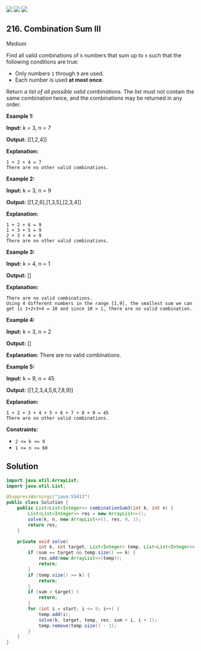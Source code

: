 [![](https://img.shields.io/github/stars/javadev/LeetCode-in-Java?label=Stars&style=flat-square)](https://github.com/javadev/LeetCode-in-Java)
[![](https://img.shields.io/github/forks/javadev/LeetCode-in-Java?label=Fork%20me%20on%20GitHub%20&style=flat-square)](https://github.com/javadev/LeetCode-in-Java/fork)
[![](https://img.shields.io/badge/-LeetCode%20in%20Kotlin-blue?style=flat-square)](https://github.com/javadev/LeetCode-in-Kotlin)

## 216\. Combination Sum III

Medium

Find all valid combinations of `k` numbers that sum up to `n` such that the following conditions are true:

*   Only numbers `1` through `9` are used.
*   Each number is used **at most once**.

Return _a list of all possible valid combinations_. The list must not contain the same combination twice, and the combinations may be returned in any order.

**Example 1:**

**Input:** k = 3, n = 7

**Output:** [[1,2,4]]

**Explanation:**

    1 + 2 + 4 = 7
    There are no other valid combinations.

**Example 2:**

**Input:** k = 3, n = 9

**Output:** [[1,2,6],[1,3,5],[2,3,4]]

**Explanation:**

    1 + 2 + 6 = 9
    1 + 3 + 5 = 9
    2 + 3 + 4 = 9
    There are no other valid combinations. 

**Example 3:**

**Input:** k = 4, n = 1

**Output:** []

**Explanation:**

    There are no valid combinations.
    Using 4 different numbers in the range [1,9], the smallest sum we can get is 1+2+3+4 = 10 and since 10 > 1, there are no valid combination. 

**Example 4:**

**Input:** k = 3, n = 2

**Output:** []

**Explanation:** There are no valid combinations. 

**Example 5:**

**Input:** k = 9, n = 45

**Output:** [[1,2,3,4,5,6,7,8,9]]

**Explanation:**

    1 + 2 + 3 + 4 + 5 + 6 + 7 + 8 + 9 = 45
    There are no other valid combinations. 

**Constraints:**

*   `2 <= k <= 9`
*   `1 <= n <= 60`

## Solution

```java
import java.util.ArrayList;
import java.util.List;

@SuppressWarnings("java:S5413")
public class Solution {
    public List<List<Integer>> combinationSum3(int k, int n) {
        List<List<Integer>> res = new ArrayList<>();
        solve(k, n, new ArrayList<>(), res, 0, 1);
        return res;
    }

    private void solve(
            int k, int target, List<Integer> temp, List<List<Integer>> res, int sum, int start) {
        if (sum == target && temp.size() == k) {
            res.add(new ArrayList<>(temp));
            return;
        }
        if (temp.size() >= k) {
            return;
        }
        if (sum > target) {
            return;
        }
        for (int i = start; i <= 9; i++) {
            temp.add(i);
            solve(k, target, temp, res, sum + i, i + 1);
            temp.remove(temp.size() - 1);
        }
    }
}
```